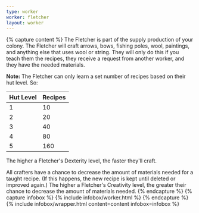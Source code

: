 ```yaml
---
type: worker
worker: fletcher
layout: worker
---
```

{% capture content %}
The Fletcher is part of the supply production of your colony. The Fletcher will craft arrows, bows, fishing poles, wool, paintings, and anything else that uses wool or string. They will only do this if you teach them the recipes, they receive a request from another worker, and they have the needed materials.

**Note:** The Fletcher can only learn a set number of recipes based on their hut level. So:

| Hut Level | Recipes |
| --------- | ------- |
| 1         | 10      |
| 2         | 20      |
| 3         | 40      |
| 4         | 80      |
| 5         | 160     |

The higher a Fletcher's Dexterity level, the faster they'll craft.

All crafters have a chance to decrease the amount of materials needed for a taught recipe. (If this happens, the new recipe is kept until deleted or improved again.) The higher a Fletcher's Creativity level, the greater their chance to decrease the amount of materials needed.
{% endcapture %}
{% capture infobox %}
{% include infobox/worker.html %}
{% endcapture %}
{% include infobox/wrapper.html content=content infobox=infobox %}
